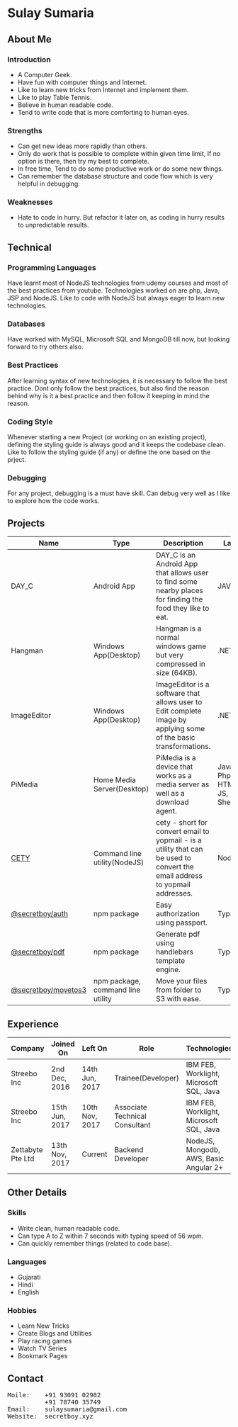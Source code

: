 # Sulay Sumaria

## About Me

### Introduction

- A Computer Geek.
- Have fun with computer things and Internet.
- Like to learn new tricks from Internet and implement them.
- Like to play Table Tennis.
- Believe in human readable code.
- Tend to write code that is more comforting to human eyes.

### Strengths

- Can get new ideas more rapidly than others.
- Only do work that is possible to complete within given time limit, If no option is there, then try my best to complete.
- In free time, Tend to do some productive work or do some new things.
- Can remember the database structure and code flow which is very helpful in debugging.

### Weaknesses

- Hate to code in hurry. But refactor it later on, as coding in hurry results to unpredictable results.

## Technical

### Programming Languages

Have learnt most of NodeJS technologies from udemy courses and most of the best practices from youtube. Technologies worked on are php, Java, JSP and NodeJS. Like to code with NodeJS but always eager to learn new technologies.

### Databases

Have worked with MySQL, Microsoft SQL and MongoDB till now, but looking forward to try others also.

### Best Practices

After learning syntax of new technologies, it is necessary to follow the best practice. Dont only follow the best practices, but also find the reason behind why is it a best practice and then follow it keeping in mind the reason.

### Coding Style

Whenever starting a new Project (or working on an existing project), defining the styling guide is always good and it keeps the codebase clean. Like to follow the styling guide (if any) or define the one based on the prject.

### Debugging

For any project, debugging is a must have skill. Can debug very well as I like to explore how the code works.

## Projects

| Name                | Type                              | Description                                                                                                                  | Language                                               | IDE            | Database | Libraries               | Hardware       |
| ------------------- | --------------------------------- | ---------------------------------------------------------------------------------------------------------------------------- | ------------------------------------------------------ | -------------- | -------- | ----------------------- | -------------- |
| DAY_C               | Android App                       | DAY_C is an Android App that allows user to find some nearby places for finding the food they like to eat.                   | JAVA                                                   | Android Studio |          |                         |                |
| Hangman             | Windows App(Desktop)              | Hangman is a normal windows game but very compressed in size (64KB).                                                         | .NET                                                   | Visual Studio  |          |                         |                |
| ImageEditor         | Windows App(Desktop)              | ImageEditor is a software that allows user to Edit complete Image by applying some of the basic transformations.             | .NET                                                   | Visual Studio  |          | Aforge Image Processing |                |
| PiMedia             | Home Media Server(Desktop)        | PiMedia is a device that works as a media server as well as a download agent.                                                | Java - JSP, Php, Python, HTMl, CSS, JS, Shellscripting | NetBeans       | MySQL    | Google Drive - Python   | Raspberry Pi 3 |
| [CETY](https://www.npmjs.com/package/cety)                | Command line utility(NodeJS)      | cety - short for convert email to yopmail - is a utility that can be used to convert the email address to yopmail addresses. | NodeJS                                                 | VS Code        | MongoDB  |                         |                |
| [@secretboy/auth](https://www.npmjs.com/package/@secretboy/auth)     | npm package                       | Easy authorization using passport.                                                                                           | TypeScript                                             | VS Code        |          | passport, mongoose      |                |
| [@secretboy/pdf](https://www.npmjs.com/package/@secretboy/pdf)      | npm package                       | Generate pdf using handlebars template engine.                                                                               | TypeScript                                             | VS Code        |          | handlebars, html-pdf    |                |
| [@secretboy/movetos3](https://www.npmjs.com/package/@secretboy/movetos3) | npm package, command line utility | Move your files from folder to S3 with ease.                                                                                 | TypeScript                                             | VS Code        |          | aws-sdk, commander      |                |

## Experience

| Company           | Joined On      | Left On        | Role                           | Technologies                            |
| ----------------- | -------------- | -------------- | ------------------------------ | --------------------------------------- |
| Streebo Inc       | 2nd Dec, 2016  | 14th Jun, 2017 | Trainee(Developer)             | IBM FEB, Worklight, Microsoft SQL, Java |
| Streebo Inc       | 15th Jun, 2017 | 10th Nov, 2017 | Associate Technical Consultant | IBM FEB, Worklight, Microsoft SQL, Java |
| Zettabyte Pte Ltd | 13th Nov, 2017 | Current        | Backend Developer              | NodeJS, Mongodb, AWS, Basic Angular 2+  |

## Other Details

### Skills

- Write clean, human readable code.
- Can type A to Z within 7 seconds with typing speed of 56 wpm.
- Can quickly remember things (related to code base).

### Languages

- Gujarati
- Hindi
- English

### Hobbies

- Learn New Tricks
- Create Blogs and Utilities
- Play racing games
- Watch TV Series
- Bookmark Pages

## Contact

<pre>
Moile:    +91 93091 02982
          +91 78740 35749
Email:    sulaysumaria@gmail.com
Website:  secretboy.xyz
</pre>
